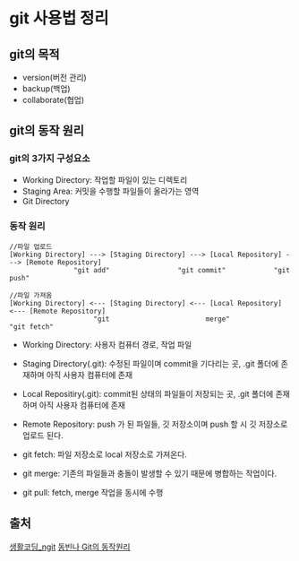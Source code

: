 # git 사용법 정리

## git의 목적

* version(버전 관리)
* backup(백업)
* collaborate(협업)

## git의 동작 원리

### git의 3가지 구성요소

* Working Directory: 작업할 파일이 있는 디렉토리
* Staging Area: 커밋을 수행할 파일들이 올라가는 영역
* Git Directory

### 동작 원리
~~~
//파일 업로드
[Working Directory] ---> [Staging Directory] ---> [Local Repository] ---> [Remote Repository]
                "git add"                 "git commit"            "git push"

//파일 가져옴
[Working Directory] <--- [Staging Directory] <--- [Local Repository] <--- [Remote Repository]
                     "git                        merge"             "git fetch"                
~~~

* Working Directory: 사용자 컴퓨터 경로, 작업 파일
* Staging Directory(.git): 수정된 파일이며 commit을 기다리는 곳, .git 폴더에 존재하며 아직 사용자 컴퓨터에 존재
* Local Repositiry(.git): commit된 상태의 파일들이 저장되는 곳, .git 폴더에 존재하며 아직 사용자 컴퓨터에 존재
* Remote Repository: push 가 된 파일들, 깃 저장소이며 push 할 시 깃 저장소로 업로드 된다.

* git fetch: 파일 저장소로 local 저장소로 가져온다.
* git merge: 기존의 파일들과 충돌이 발생할 수 있기 때문에 병합하는 작업이다.
* git pull: fetch, merge 작업을 동시에 수행

## 출처
[생활코딩_ngit](https://opentutorials.org/course/3837/22434)
[동빈나 Git의 동작원리](https://www.youtube.com/watch?v=66c9QBXM2Fs&list=PLRx0vPvlEmdD5FLIdwTM4mKBgyjv4no81&index=4)
